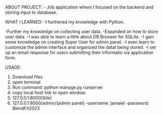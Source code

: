 ABOUT PROJECT: - Job application where I focused on the backend and storing input to database.

WHAT I LEARNED: -I furthered my knowledge with Python.

-Further my knowledge on collecting user data.
-Expanded on how to store user data. 
-I was able to learn a little about DB Broswer for SQLite.
-I gain some knowledge on creating Super User for admin panel.
-I even learn to customize the admin interface and organized the datat being stored.
-I set up an email response for users submitting their informatio via application form. 

USAGE:

1. Download files
2. open terminal 
3. Run command: python manage.py runserver
4. copy local host link to open window. 
5. 127.0.0.1:8000(Site)
6. 127.0.0.1:8000/admin/(admin panel)
    -username: jamaiel
    -password: BlendFit2023
